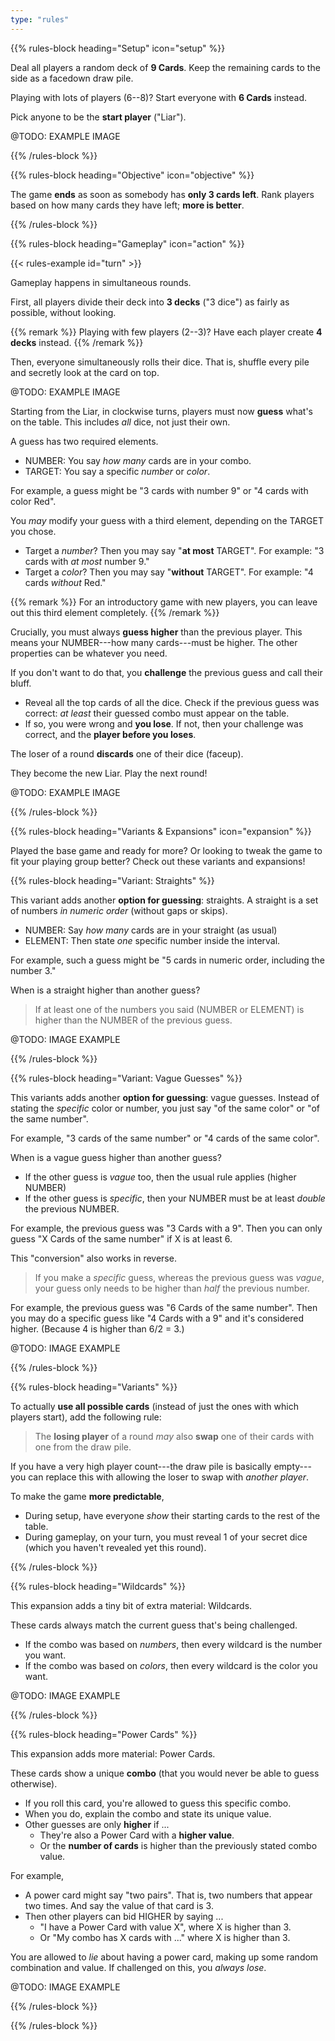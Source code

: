 ```yaml
---
type: "rules"
---
```


{{% rules-block heading="Setup" icon="setup" %}}

Deal all players a random deck of **9 Cards**. Keep the remaining cards to the side as a facedown draw pile.

Playing with lots of players (6--8)? Start everyone with **6 Cards** instead.

Pick anyone to be the **start player** ("Liar").

@TODO: EXAMPLE IMAGE

{{% /rules-block %}}

{{% rules-block heading="Objective" icon="objective" %}}

The game **ends** as soon as somebody has **only 3 cards left**. Rank players based on how many cards they have left; **more is better**.

{{% /rules-block %}}

{{% rules-block heading="Gameplay" icon="action" %}}

{{< rules-example id="turn" >}}

Gameplay happens in simultaneous rounds.

First, all players divide their deck into **3 decks** ("3 dice") as fairly as possible, without looking. 

{{% remark %}}
Playing with few players (2--3)? Have each player create **4 decks** instead.
{{% /remark %}}

Then, everyone simultaneously rolls their dice. That is, shuffle every pile and secretly look at the card on top.

@TODO: EXAMPLE IMAGE

Starting from the Liar, in clockwise turns, players must now **guess** what's on the table. This includes _all_ dice, not just their own.

A guess has two required elements.

* NUMBER: You say _how many_ cards are in your combo.
* TARGET: You say a specific _number_ or _color_.

For example, a guess might be "3 cards with number 9" or "4 cards with color Red".

You _may_ modify your guess with a third element, depending on the TARGET you chose.

* Target a _number_? Then you may say "**at most** TARGET". For example: "3 cards with _at most_ number 9."
* Target a _color_? Then you may say "**without** TARGET". For example: "4 cards _without_ Red."

{{% remark %}}
For an introductory game with new players, you can leave out this third element completely.
{{% /remark %}}

Crucially, you must always **guess higher** than the previous player. This means your NUMBER---how many cards---must be higher. The other properties can be whatever you need.

If you don't want to do that, you **challenge** the previous guess and call their bluff.
* Reveal all the top cards of all the dice. Check if the previous guess was correct: _at least_ their guessed combo must appear on the table.
* If so, you were wrong and **you lose**. If not, then your challenge was correct, and the **player before you loses**. 

The loser of a round **discards** one of their dice (faceup).

They become the new Liar. Play the next round!

@TODO: EXAMPLE IMAGE

{{% /rules-block %}}

{{% rules-block heading="Variants & Expansions" icon="expansion" %}}

Played the base game and ready for more? Or looking to tweak the game to fit your playing group better? Check out these variants and expansions!

{{% rules-block heading="Variant: Straights" %}}

This variant adds another **option for guessing**: straights. A straight is a set of numbers _in numeric order_ (without gaps or skips).

* NUMBER: Say _how many_ cards are in your straight (as usual)
* ELEMENT: Then state _one_ specific number inside the interval.

For example, such a guess might be "5 cards in numeric order, including the number 3."

When is a straight higher than another guess? 

> If at least one of the numbers you said (NUMBER or ELEMENT) is higher than the NUMBER of the previous guess.

@TODO: IMAGE EXAMPLE

{{% /rules-block %}}

{{% rules-block heading="Variant: Vague Guesses" %}}

This variants adds another **option for guessing**: vague guesses. Instead of stating the _specific_ color or number, you just say "of the same color" or "of the same number".

For example, "3 cards of the same number" or "4 cards of the same color".

When is a vague guess higher than another guess? 

* If the other guess is _vague_ too, then the usual rule applies (higher NUMBER)
* If the other guess is _specific_, then your NUMBER must be at least _double_ the previous NUMBER.

For example, the previous guess was "3 Cards with a 9". Then you can only guess "X Cards of the same number" if X is at least 6.

This "conversion" also works in reverse. 

> If you make a _specific_ guess, whereas the previous guess was _vague_, your guess only needs to be higher than _half_ the previous number.

For example, the previous guess was "6 Cards of the same number". Then you may do a specific guess like "4 Cards with a 9" and it's considered higher. (Because 4 is higher than 6/2 = 3.)

@TODO: IMAGE EXAMPLE

{{% /rules-block %}}

{{% rules-block heading="Variants" %}}

To actually **use all possible cards** (instead of just the ones with which players start), add the following rule:

> The **losing player** of a round _may_ also **swap** one of their cards with one from the draw pile. 

If you have a very high player count---the draw pile is basically empty---you can replace this with allowing the loser to swap with _another player_.

To make the game **more predictable**, 
* During setup, have everyone _show_ their starting cards to the rest of the table.
* During gameplay, on your turn, you must reveal 1 of your secret dice (which you haven't revealed yet this round).

{{% /rules-block %}}

{{% rules-block heading="Wildcards" %}}

This expansion adds a tiny bit of extra material: Wildcards. 

These cards always match the current guess that's being challenged.

* If the combo was based on _numbers_, then every wildcard is the number you want.
* If the combo was based on _colors_, then every wildcard is the color you want.

@TODO: IMAGE EXAMPLE

{{% /rules-block %}}

{{% rules-block heading="Power Cards" %}}

This expansion adds more material: Power Cards.

These cards show a unique **combo** (that you would never be able to guess otherwise).

* If you roll this card, you're allowed to guess this specific combo.
* When you do, explain the combo and state its unique value.
* Other guesses are only **higher** if ...
  * They're also a Power Card with a **higher value**.
  * Or the **number of cards** is higher than the previously stated combo value.

For example, 
* A power card might say "two pairs". That is, two numbers that appear two times. And say the value of that card is 3.
* Then other players can bid HIGHER by saying ...
  * "I have a Power Card with value X", where X is higher than 3.
  * Or "My combo has X cards with ..." where X is higher than 3.

You are allowed to _lie_ about having a power card, making up some random combination and value. If challenged on this, you _always lose_.

@TODO: IMAGE EXAMPLE

{{% /rules-block %}}

{{% /rules-block %}}

